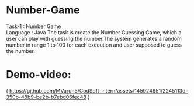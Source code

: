 # Number-Game
Task-1 : Number Game<br>
Language : Java
The task is create the Number Guessing Game, which a user can play with guessing the number.The system generates a random number in range 1 to 100 for each execution and user supposed to guess the number.

# Demo-video:
( https://github.com/MVarun5/CodSoft-intern/assets/145924651/2245113d-350b-48b9-be2b-b7ebd06fec48 )
